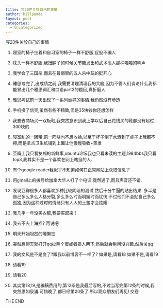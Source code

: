 ```yaml
---
title: 写20件关於自己的事情
author: killpanda
layout: post
categories:
  - Uncategorized
---
```


写20件关於自己的事情 

1. 寝室的椅子坐着和自习室的椅子一样不舒服,屁股不骗人

2. 枕头一样不舒服,我扭脖子的时候关节能发出和武术高人那种嘎嘎的响声

3. 我学会了三国杀,而且在最弱智的五人杀中玩的挺开心

4. 雅思考完了,出成绩之前,我需要清理清理我的大脑,因为不管人们谈论什么我都能冒出几个雅思词汇和口语part2的题目,真折磨人.

5. 雅思考试前一天出现了一系列诡异的事情.我仍然没有参透

6. 手机换了信壳,虽然有些不精致,但是35块钱你还想怎样

7. 我要去商场买一双板鞋,我突然意识到我上学以后自己花钱买的鞋都没有超过300块的.

8. 寝室乱的一团糟,前一阵啥也不想收拾,以至于杯子倒了水洒到了桌子上我都不擦,而是拿点卫生纸铺到上面让他慢慢吸收+蒸发

9. 豆瓣上我只看友邻的新鲜事,ubuntu论坛我也只看未读的主题,1984bbs我只看top3,我其实不是一个喜欢在网上瞎逛的人.

10. 有个google reader我似乎不知道如何在正常网站上获取信息了

11. 用gmail上的拨号给加拿大华人打了个电话,竟然通了,而且声音还不错.

12. 发现豆瓣很多人都喜欢那种比较阴暗的测试,然后十分牛逼的贴出结果: 多半是自己多么多么人格分裂,多么多么时而明媚时而忧伤;不过他们不会贴自己多么孤独,因为这种过时的情绪只有人人的土鳖才会炫耀

13. 我几乎一年没买衣服,我要买起来!!

14. 我去不去上海捏? 再说吧

15. 明天开始坦然的睡懒觉

16. 突然想聊天就打开qq扯两个蛋或者损人两下,然后就会瞬间没兴趣,然后关qq

17. 我的文风是不是变了?跟我以前博客不一样了? 如果是,请看18 如果不是,请看19

18. 请看19

19. 请看20

20. 其实第18,19,是骗稿费用的,第12条是我最后写的,不过当写完第12条的时候,我突然思如泉涌.可惜晚了,都已经第20条了.所以观众朋友们再见! 交卷

THE END
